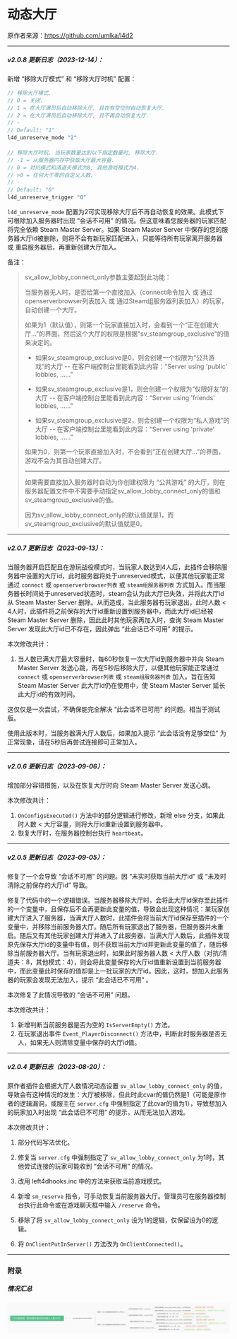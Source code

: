 # 动态大厅



原作者来源：https://github.com/umlka/l4d2



---

##### v2.0.8 更新日志（2023-12-14）：

新增 “移除大厅模式” 和 “移除大厅时机” 配置：

```c
// 移除大厅模式.
// 0 = 关闭.
// 1 = 在大厅满员后自动移除大厅, 且在有空位时自动恢复大厅.
// 2 = 在大厅满员后自动移除大厅, 且不再自动恢复大厅.
// -
// Default: "1"
l4d_unreserve_mode "2"

// 移除大厅时机. 当玩家数量达到以下指定数量时, 移除大厅.
// -1 = 从服务器内存中获取大厅最大容量.
// 0 = 对抗模式和清道夫模式为8, 其他游戏模式为4.
// >0 = 任何大于零的自定义人数.
// -
// Default: "0"
l4d_unreserve_trigger "0"
```



`l4d_unreserve_mode` 配置为2可实现移除大厅后不再自动恢复的效果。此模式下可根除加入服务器时出现 “会话不可用” 的情况。但这意味着您服务器的玩家匹配将完全依赖 Steam Master Server。如果 Steam Master Server 中保存的您的服务器大厅id被删除，则将不会有新玩家匹配进入，只能等待所有玩家离开服务器 或 重启服务器后，再重新创建大厅加入。



备注：

> sv_allow_lobby_connect_only参数主要起到此功能：
>
> 当服务器无人时，是否给第一个直接加入（connect命令加入 或 通过openserverbrowser列表加入 或 通过Steam组服务器列表加入）的玩家，自动创建一个大厅。
>
> 
>
> 如果为1（默认值），则第一个玩家直接加入时，会看到一个“正在创建大厅...”的界面，然后这个大厅的权限是根据"sv_steamgroup_exclusive"的值来决定的。
>
> - 如果sv_steamgroup_exclusive是0，则会创建一个权限为“公共游戏”的大厅
>   -- 在客户端控制台里能看到此内容：“Server using 'public' lobbies, ......”
>
>   
>
> - 如果sv_steamgroup_exclusive是1，则会创建一个权限为“仅限好友”的大厅
>   -- 在客户端控制台里能看到此内容：“Server using 'friends' lobbies, ......”
>
>   
>
> - 如果sv_steamgroup_exclusive是2，则会创建一个权限为“私人游戏”的大厅
>   -- 在客户端控制台里能看到此内容：“Server using 'private' lobbies, ......”
>
>   
>
> 如果为0，则第一个玩家直接加入时，不会看到“正在创建大厅...”的界面，游戏不会为其自动创建大厅。
>
> ---
>
> 如果需要直接加入服务器时自动为你创建权限为 “公共游戏” 的大厅，则在服务器配置文件中不需要手动指定sv_allow_lobby_connect_only的值和sv_steamgroup_exclusive的值。
>
> 因为sv_allow_lobby_connect_only的默认值就是1，而sv_steamgroup_exclusive的默认值就是0。





---

##### v2.0.7 更新日志（2023-09-13）：

当服务器开启匹配且在游玩战役模式时，当玩家人数达到4人后，此插件会移除服务器中设置的大厅id，此时服务器将处于unreserved模式，以便其他玩家能正常通过 `connect` 或 `openserverbrowser列表` 或 `steam组服务器列表` 方式加入。而当服务器长时间处于unreserved状态时，steam会认为此大厅已失效，并将此大厅id从 Steam Master Server 删除。从而造成，当此服务器有玩家退出，此时人数 < 4人时，此插件将之前保存的大厅id重新设置到服务器中，而此大厅id已经被 Steam Master Server 删除，因此此时其他玩家再加入时，查询 Steam Master Server 发现此大厅id已不存在，因此弹出 “此会话已不可用” 的提示。



本次修改共计：

1. 当人数已满大厅最大容量时，每60秒恢复一次大厅id到服务器中并向 Steam Master Server 发送心跳，再在5秒后移除大厅，以便其他玩家能正常通过 `connect` 或 `openserverbrowser列表` 或 `steam组服务器列表` 加入。旨在告知 Steam Master Server 此大厅id仍在使用中，使 Steam Master Server 延长此大厅id的有效时间。



这仅仅是一次尝试，不确保能完全解决 “此会话不已可用” 的问题。相当于测试版。

使用此版本时，当服务器满大厅人数后，如果加入提示 “此会话没有足够空位” 为正常现象，请在5秒后再尝试连接即可正常加入。





---

##### v2.0.6 更新日志（2023-09-06）：

增加部分容错措施，以及在恢复大厅时向 Steam Master Server 发送心跳。



本次修改共计：

1. `OnConfigsExecuted()` 方法中的部分逻辑进行修改，新增 else 分支，如果此时人数 < 大厅容量，则将大厅id重新设置到服务器中。
2. 恢复大厅时，在服务器控制台执行 `heartbeat`。





---

##### v2.0.5 更新日志（2023-09-05）：

修复了一个会导致 “会话不可用” 的问题。因 “未实时获取当前大厅id” 或 “未及时清除之前保存的大厅id” 导致。

修复了代码中的一个逻辑错误。当服务器移除大厅时，会将此大厅id保存至此插件的一个变量中，且保存后不会再更新此变量的值，导致会出现这种情况：某玩家创建大厅进入了服务器，当满大厅人数时，此插件会将当前大厅id保存至插件的一个变量中，并移除当前服务器大厅。随后所有玩家退出了服务器，但服务器并未重启。随后又有其他玩家创建大厅并进入了此服务器，当满大厅人数后，此插件发现原先保存大厅id的变量中有值，则不获取当前大厅id并更新此变量的值了，随后移除当前服务器大厅。当有玩家退出时，如果此时服务器人数 < 大厅人数（对抗/清道夫：8，其他模式：4），则会将此变量保存的大厅id值重新设置到当前服务器中，而此变量此时保存的值却是上一批玩家的大厅id。因此，这时，想加入此服务器的玩家会发现无法加入，提示 “此会话已不可用” 。

本次修复了此情况导致的 “会话不可用” 问题。



本次修改共计：

1. 新增判断当前服务器是否为空的 `IsServerEmpty()` 方法。
2. 在玩家退出事件 `Event_PlayerDisconnect()` 方法中，判断此时服务器是否无人，如果无人则清除变量中保存的大厅id值。





---

##### v2.0.4 更新日志（2023-08-20）：

原作者插件会根据大厅人数情况动态设置 `sv_allow_lobby_connect_only` 的值，导致会有这种情况的发生：大厅被移除，但此时此cvar的值仍然是1（可能是原作者的逻辑漏洞，或服主在 `server.cfg` 中强制指定了此cvar的值为1），导致想加入的玩家加入时出现 “此会话已不可用” 的提示，从而无法加入游戏。



本次修改共计：

1. 部分代码写法优化。

2. 修复当 `server.cfg` 中强制指定了 `sv_allow_lobby_connect_only` 为1时，其他尝试连接的玩家可能收到 “会话不可用” 的情况。

3. 改用 left4dhooks.inc 中的方法来获取当前游戏模式。

4. 新增 `sm_reserve` 指令，可手动恢复当前服务器大厅。管理员可在服务器控制台执行此命令或在游戏聊天框中输入 `/reserve` 命令。

5. 移除了将 `sv_allow_lobby_connect_only` 设为1的逻辑，仅保留设为0的逻辑。

6. 将 `OnClientPutInServer()` 方法改为 `OnClientConnected()`。





---

### 附录

##### 情况汇总

![img-1](image.png)
